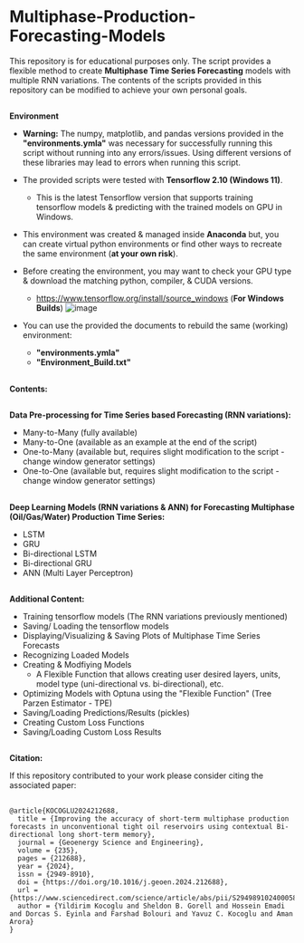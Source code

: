 # Multiphase-Production-Forecasting-Models

This repository is for educational purposes only. The script provides a flexible method to create **Multiphase Time Series Forecasting** models with multiple RNN variations. 
The contents of the scripts provided in this repository can be modified to achieve your own personal goals.

##
**Environment**
- **Warning:** The numpy, matplotlib, and pandas versions provided in the **"environments.ymla"** was necessary for successfully running this script without running into any errors/issues. Using different versions of these libraries may lead to errors when running this script.

- The provided scripts were tested with **Tensorflow 2.10 (Windows 11)**.
    - This is the latest Tensorflow version that supports training tensorflow models & predicting with the trained models on GPU in Windows.
- This environment was created & managed inside **Anaconda** but, you can create virtual python environments or find other ways to recreate the same environment (**at your own risk**).  
- Before creating the environment, you may want to check your GPU type & download the matching  python, compiler, & CUDA versions.
    - https://www.tensorflow.org/install/source_windows (**For Windows Builds**)
![image](https://github.com/user-attachments/assets/70eedab5-bdee-4ba8-a7a5-8b3e73441a2c)
- You can use the provided the documents to rebuild the same (working) environment:
    - **"environments.ymla"**
    - **"Environment_Build.txt"** 

##
**Contents:**

##
**Data Pre-processing for Time Series based Forecasting (RNN variations):**
- Many-to-Many (fully available)
- Many-to-One (available as an example at the end of the script)
- One-to-Many (available but, requires slight modification to the script - change window generator settings)
- One-to-One (available but, requires slight modification to the script - change window generator settings)

##
**Deep Learning Models (RNN variations & ANN) for Forecasting Multiphase (Oil/Gas/Water) Production Time Series:**
- LSTM
- GRU
- Bi-directional LSTM
- Bi-directional GRU
- ANN (Multi Layer Perceptron)

##
**Additional Content:**
- Training tensorflow models (The RNN variations previously mentioned)
- Saving/ Loading the tensorflow models
- Displaying/Visualizing & Saving Plots of Multiphase Time Series Forecasts
- Recognizing Loaded Models
- Creating & Modfiying Models
    - A Flexible Function that allows creating user desired layers, units,  model type (uni-directional vs. bi-directional), etc.
- Optimizing Models with Optuna using the "Flexible Function" (Tree Parzen Estimator - TPE)
- Saving/Loading Predictions/Results (pickles)
- Creating Custom Loss Functions
- Saving/Loading Custom Loss Results

##
**Citation:**

If this repository contributed to your work please consider citing the associated paper:

##
    
    @article{KOCOGLU2024212688,
      title = {Improving the accuracy of short-term multiphase production forecasts in unconventional tight oil reservoirs using contextual Bi-directional long short-term memory},
      journal = {Geoenergy Science and Engineering},
      volume = {235},
      pages = {212688},
      year = {2024},
      issn = {2949-8910},
      doi = {https://doi.org/10.1016/j.geoen.2024.212688},
      url = {https://www.sciencedirect.com/science/article/abs/pii/S2949891024000587},
      author = {Yildirim Kocoglu and Sheldon B. Gorell and Hossein Emadi and Dorcas S. Eyinla and Farshad Bolouri and Yavuz C. Kocoglu and Aman Arora}    
    }
